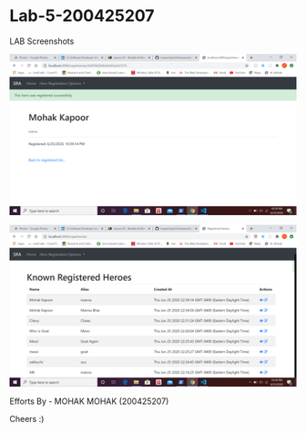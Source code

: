 # Lab-5-200425207

LAB Screenshots 

![Screenshot -1 ](Screenshot%20(84).png)

![Screenshot -1 ](Screenshot%20(85).png)

Efforts By - MOHAK MOHAK (200425207)

Cheers :)
